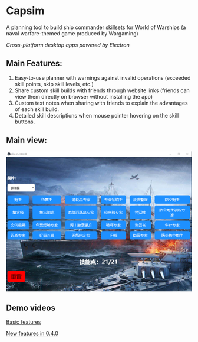 # Capsim
A planning tool to build ship commander skillsets for World of Warships (a naval warfare-themed
game produced by Wargaming)

*Cross-platform desktop apps powered by Electron*

## Main Features:
1. Easy-to-use planner with warnings against invalid operations (exceeded skill points, skip skill
levels, etc.)
2. Share custom skill builds with friends through website links (friends can view them directly on
browser without installing the app)
3. Custom text notes when sharing with friends to explain the advantages of each skill build.
4. Detailed skill descriptions when mouse pointer hovering on the skill buttons.

## Main view:
![Main view](/images/main.png)

## Demo videos
[Basic features](https://www.bilibili.com/video/BV1F5411L7To)

[New features in 0.4.0](https://www.bilibili.com/video/BV17y4y1z73P)